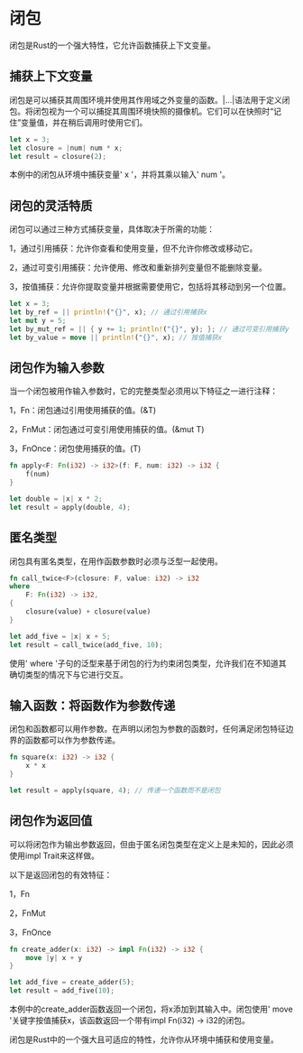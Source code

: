 # 闭包


闭包是Rust的一个强大特性，它允许函数捕获上下文变量。


## 捕获上下文变量

闭包是可以捕获其周围环境并使用其作用域之外变量的函数。|…|语法用于定义闭包。将闭包视为一个可以捕捉其周围环境快照的摄像机。它们可以在快照时“记住”变量值，并在稍后调用时使用它们。
```rs
let x = 3;
let closure = |num| num * x;
let result = closure(2);
```
本例中的闭包从环境中捕获变量' x '，并将其乘以输入' num '。


## 闭包的灵活特质

闭包可以通过三种方式捕获变量，具体取决于所需的功能：

1，通过引用捕获：允许你查看和使用变量，但不允许你修改或移动它。

2，通过可变引用捕获：允许使用、修改和重新排列变量但不能删除变量。

3，按值捕获：允许你提取变量并根据需要使用它，包括将其移动到另一个位置。

```rs
let x = 3;
let by_ref = || println!("{}", x); // 通过引用捕获x
let mut y = 5;
let by_mut_ref = || { y += 1; println!("{}", y); }; // 通过可变引用捕获y
let by_value = move || println!("{}", x); // 按值捕获x
```

## 闭包作为输入参数

当一个闭包被用作输入参数时，它的完整类型必须用以下特征之一进行注释：

1，Fn：闭包通过引用使用捕获的值。(&T)

2，FnMut：闭包通过可变引用使用捕获的值。(&mut T)

3，FnOnce：闭包使用捕获的值。(T)
```rs
fn apply<F: Fn(i32) -> i32>(f: F, num: i32) -> i32 {
    f(num)
}

let double = |x| x * 2;
let result = apply(double, 4);
```

## 匿名类型

闭包具有匿名类型，在用作函数参数时必须与泛型一起使用。
```rs
fn call_twice<F>(closure: F, value: i32) -> i32
where
    F: Fn(i32) -> i32,
{
    closure(value) + closure(value)
}

let add_five = |x| x + 5;
let result = call_twice(add_five, 10);
```
使用' where '子句的泛型来基于闭包的行为约束闭包类型，允许我们在不知道其确切类型的情况下与它进行交互。

## 输入函数：将函数作为参数传递

闭包和函数都可以用作参数。在声明以闭包为参数的函数时，任何满足闭包特征边界的函数都可以作为参数传递。
```rs
fn square(x: i32) -> i32 {
    x * x
}

let result = apply(square, 4); // 传递一个函数而不是闭包

```

## 闭包作为返回值

可以将闭包作为输出参数返回，但由于匿名闭包类型在定义上是未知的，因此必须使用impl Trait来这样做。

以下是返回闭包的有效特征：

1，Fn

2，FnMut

3，FnOnce

```rs
fn create_adder(x: i32) -> impl Fn(i32) -> i32 {
    move |y| x + y
}

let add_five = create_adder(5);
let result = add_five(10);
```
本例中的create_adder函数返回一个闭包，将x添加到其输入中。闭包使用' move '关键字按值捕获x，该函数返回一个带有impl Fn(i32) -> i32的闭包。

闭包是Rust中的一个强大且可适应的特性，允许你从环境中捕获和使用变量。